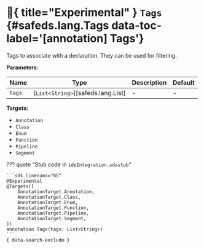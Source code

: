 [//]: # (DO NOT EDIT THIS FILE DIRECTLY. Instead, edit the corresponding stub file and execute `npm run docs:api`.)

# :test_tube:{ title="Experimental" } <code class="doc-symbol doc-symbol-annotation"></code> `Tags` {#safeds.lang.Tags data-toc-label='[annotation] Tags'}

Tags to associate with a declaration. They can be used for filtering.

**Parameters:**

| Name | Type | Description | Default |
|------|------|-------------|---------|
| `tags` | [`List<String>`][safeds.lang.List] | - | - |

**Targets:**

- `Annotation`
- `Class`
- `Enum`
- `Function`
- `Pipeline`
- `Segment`

??? quote "Stub code in `ideIntegration.sdsstub`"

    ```sds linenums="85"
    @Experimental
    @Targets([
        AnnotationTarget.Annotation,
        AnnotationTarget.Class,
        AnnotationTarget.Enum,
        AnnotationTarget.Function,
        AnnotationTarget.Pipeline,
        AnnotationTarget.Segment,
    ])
    annotation Tags(tags: List<String>)
    ```
    { data-search-exclude }
